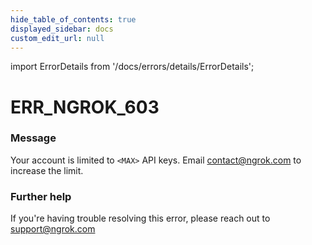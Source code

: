 ```yaml
---
hide_table_of_contents: true
displayed_sidebar: docs
custom_edit_url: null
---
```


import ErrorDetails from '/docs/errors/details/ErrorDetails';

# ERR_NGROK_603

### Message
Your account is limited to `<MAX>` API keys. Email contact@ngrok.com to increase the limit.

### Further help
If you're having trouble resolving this error, please reach out to [support@ngrok.com](mailto:support@ngrok.com?subject=Help%20with%20ERR_NGROK_603)

<ErrorDetails error='err_ngrok_603' />
